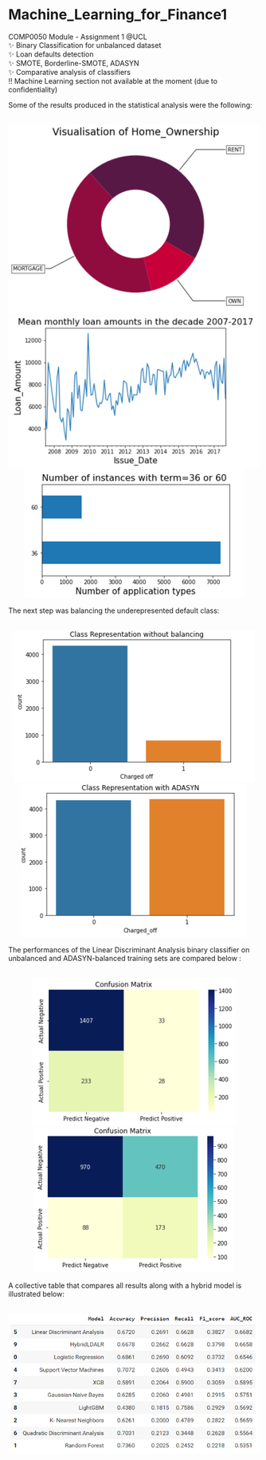 # Machine_Learning_for_Finance1
COMP0050 Module - Assignment 1 @UCL <br />
✨ Binary Classification for unbalanced dataset <br />
✨ Loan defaults detection <br />
✨ SMOTE, Borderline-SMOTE, ADASYN <br />
✨ Comparative analysis of classifiers <br />
!! Machine Learning section not available at the moment (due to confidentiality) <br />

Some of the results produced in the statistical analysis were the following: <br />
<br />
<p align="center">
<img src="home_ownership.PNG" > <br />
<img src="mean_monthly_loans.PNG"> <br />
<img src="application_types.PNG"> <br />
</p>
The next step was balancing the underepresented default class: <br />
<br />
<p align="center">
<img src="unbalanced.PNG"> <br />
<img src="balancing.PNG"> <br />
</p>
The performances of the Linear Discriminant Analysis binary classifier on unbalanced and ADASYN-balanced training sets are compared below : <br />
<br />
<p align="center">
<img src="LDA-unbalanced.PNG"> <br />
<img src="LDA-ADASYN-balanced.PNG"> <br />
</p>
A collective table that compares all results along with a hybrid model is illustrated below: <br />
<br />
<p align="center">
<img src="ADASYN_comparative.PNG"> <br />
</p>

